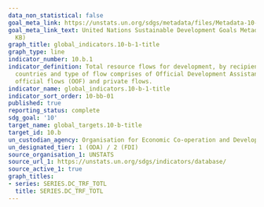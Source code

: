 ```yaml
---
data_non_statistical: false
goal_meta_link: https://unstats.un.org/sdgs/metadata/files/Metadata-10-0B-01.pdf
goal_meta_link_text: United Nations Sustainable Development Goals Metadata (PDF 202
  KB)
graph_title: global_indicators.10-b-1-title
graph_type: line
indicator_number: 10.b.1
indicator_definition: Total resource flows for development, by recipient and donor
  countries and type of flow comprises of Official Development Assistance (ODA), other
  official flows (OOF) and private flows.
indicator_name: global_indicators.10-b-1-title
indicator_sort_order: 10-bb-01
published: true
reporting_status: complete
sdg_goal: '10'
target_name: global_targets.10-b-title
target_id: 10.b
un_custodian_agency: Organisation for Economic Co-operation and Development (OECD)
un_designated_tier: 1 (ODA) / 2 (FDI)
source_organisation_1: UNSTATS
source_url_1: https://unstats.un.org/sdgs/indicators/database/
source_active_1: true
graph_titles:
- series: SERIES.DC_TRF_TOTL
  title: SERIES.DC_TRF_TOTL
---
```

